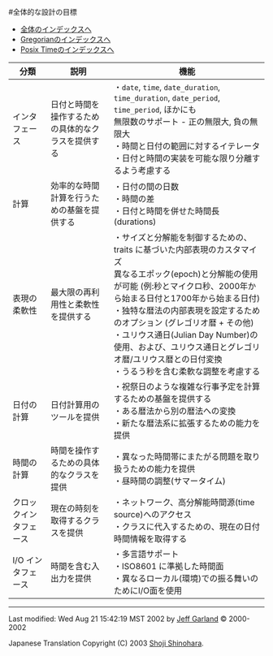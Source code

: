 #全体的な設計の目標

- [全体のインデックスへ](../date_time.md)
- [Gregorianのインデックスへ](./gregorian.md)
- [Posix Timeのインデックスへ](./posix_time.md)

| 分類 | 説明 | 機能 |
|------|------|------|
| インタフェース | 日付と時間を操作するための具体的なクラスを提供する | ・`date`, `time`, `date_duration`, `time_duration`, `date_period`, `time_period`, ほかにも<br/> 無限数のサポート - 正の無限大, 負の無限大<br/> ・時間と日付の範囲に対するイテレータ<br/> ・日付と時間の実装を可能な限り分離するよう考慮する |
| 計算           | 効率的な時間計算を行うための基盤を提供する | ・日付の間の日数<br/> ・時間の差<br/> ・日付と時間を併せた時間長(durations) |
| 表現の柔軟性   | 最大限の再利用性と柔軟性を提供する | ・サイズと分解能を制御するための、traits に基づいた内部表現のカスタマイズ<br/> 異なるエポック(epoch)と分解能の使用が可能 (例:秒とマイクロ秒、2000年から始まる日付と1700年から始まる日付)<br/> ・独特な暦法の内部表現を設定するためのオプション (グレゴリオ暦 + その他)<br/> ・ユリウス通日(Julian Day Number)の使用、および、ユリウス通日とグレゴリオ暦/ユリウス暦との日付変換<br/> ・うるう秒を含む柔軟な調整を考慮する |
| 日付の計算     | 日付計算用のツールを提供 | ・祝祭日のような複雑な行事予定を計算するための基盤を提供する<br/> ・ある暦法から別の暦法への変換<br/> ・新たな暦法系に拡張するための能力を提供 |
| 時間の計算     | 時間を操作するための具体的なクラスを提供	| ・異なった時間帯にまたがる問題を取り扱うための能力を提供<br/> ・昼時間の調整(サマータイム) |
| クロックインタフェース | 現在の時刻を取得するクラスを提供 | ・ネットワーク、高分解能時間源(time source)へのアクセス<br/> ・クラスに代入するための、現在の日付時間情報を取得する |
| I/O インタフェース     | 時間を含む入出力を提供<br/> | ・多言語サポート<br/> ・ISO8601 に準拠した時間面<br/> ・異なるローカル(環境)での振る舞いのためにI/O面を使用 |

***

Last modified: Wed Aug 21 15:42:19 MST 2002 by [Jeff Garland](mailto:jeff@crystalclearsoftware.com) © 2000-2002

Japanese Translation Copyright (C) 2003 [Shoji Shinohara](mailto:sshino@cppll.jp).

